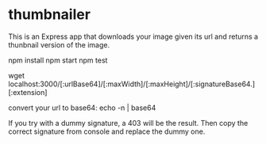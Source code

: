 # thumbnailer

This is an Express app that downloads your image given its url and returns a thunbnail version of the image.

npm install
npm start
npm test

wget localhost:3000/[:urlBase64]/[:maxWidth]/[:maxHeight]/[:signatureBase64.][:extension]


convert your url to base64: 
echo -n <your url> | base64

If you try with a dummy signature, a 403 will be the result. Then copy the correct signature from 
console and replace the dummy one.
